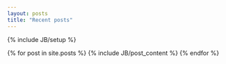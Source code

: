 ```yaml
---
layout: posts
title: "Recent posts"
---
```

{% include JB/setup %}
<div class="row-fluid">
	{% for post in site.posts %}
		{% include JB/post_content %}
	{% endfor %}
</div>
  